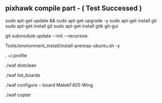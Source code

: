 ## pixhawk compile part - ( Test Successed )

sudo apt-get update && sudo apt-get upgrade -y
sudo apt-get install git
sudo apt-get install git
sudo apt-get install gitk git-gui

git submodule update --init --recursive

Tools/environment_install/install-prereqs-ubuntu.sh -y

. ~/.profile

./waf distclean 

./waf list_boards

./waf configure --board MatekF405-Wing

./waf copter
